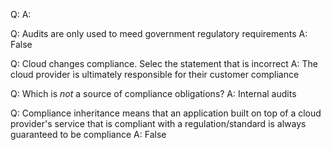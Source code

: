 Q: 
A: 

Q: Audits are only used to meed government regulatory requirements
A: False

Q: Cloud changes compliance. Selec the statement that is incorrect
A: The cloud provider is ultimately responsible for their customer compliance

Q: Which is *not* a source of compliance obligations?
A: Internal audits

Q: Compliance inheritance means that an application built on top of a cloud provider's service that is compliant with a regulation/standard is always guaranteed to be compliance
A: False